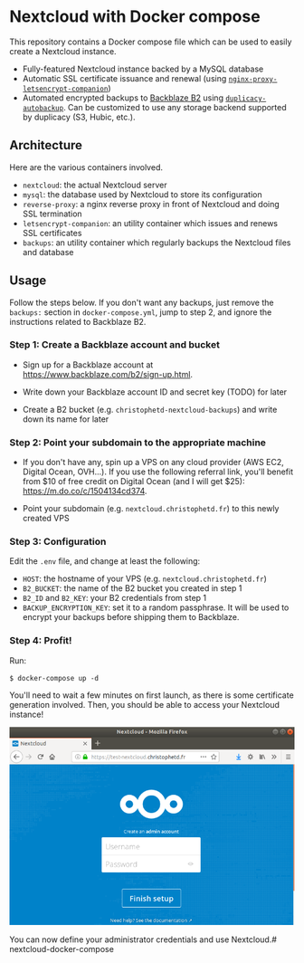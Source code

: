 # Nextcloud with Docker compose

This repository contains a Docker compose file which can be used to easily create a Nextcloud instance.

- Fully-featured Nextcloud instance backed by a MySQL database
- Automatic SSL certificate issuance and renewal (using [`nginx-proxy-letsencrypt-companion`](https://github.com/JrCs/docker-letsencrypt-nginx-proxy-companion))
- Automated encrypted backups to [Backblaze B2](https://www.backblaze.com/b2/cloud-storage.html) using [`duplicacy-autobackup`](https://github.com/christophetd/duplicacy-autobackup). Can be customized to use any storage backend supported by duplicacy (S3, Hubic, etc.).

## Architecture

Here are the various containers involved.

- `nextcloud`: the actual Nextcloud server
- `mysql`: the database used by Nextcloud to store its configuration
- `reverse-proxy`: a nginx reverse proxy in front of Nextcloud and doing SSL termination
- `letsencrypt-companion`: an utility container which issues and renews SSL certificates
- `backups`: an utility container which regularly backups the Nextcloud files and database

## Usage

Follow the steps below. If you don't want any backups, just remove the `backups:` section in `docker-compose.yml`, jump to step 2, and ignore the instructions related to Backblaze B2.

### Step 1: Create a Backblaze account and bucket

- Sign up for a Backblaze account at https://www.backblaze.com/b2/sign-up.html.

- Write down your Backblaze account ID and secret key (TODO) for later

- Create a B2 bucket (e.g. `christophetd-nextcloud-backups`) and write down its name for later

### Step 2: Point your subdomain to the appropriate machine

- If you don't have any, spin up a VPS on any cloud provider (AWS EC2, Digital Ocean, OVH...). If you use the following referral link, you'll benefit from $10 of free credit on Digital Ocean (and I will get $25): https://m.do.co/c/1504134cd374.

- Point your subdomain (e.g. `nextcloud.christophetd.fr`) to this newly created VPS

### Step 3: Configuration

Edit the `.env` file, and change at least the following:

- `HOST`: the hostname of your VPS (e.g. `nextcloud.christophetd.fr`)
- `B2_BUCKET`: the name of the B2 bucket you created in step 1
- `B2_ID` and `B2_KEY`: your B2 credentials from step 1
- `BACKUP_ENCRYPTION_KEY`: set it to a random passphrase. It will be used to encrypt your backups before shipping them to Backblaze.

### Step 4: Profit!

Run:

```
$ docker-compose up -d
```

You'll need to wait a few minutes on first launch, as there is some certificate generation involved. Then, you should be able to access your Nextcloud instance!

![](screenshot.png)

You can now define your administrator credentials and use Nextcloud.# nextcloud-docker-compose
